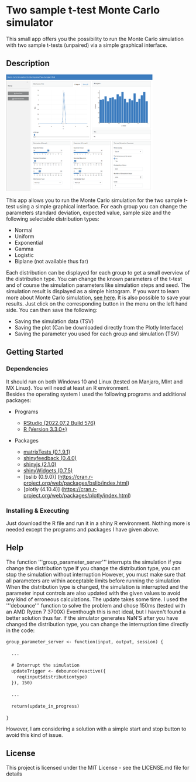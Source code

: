 # Two sample t-test Monte Carlo simulator

This small app offers you the possibility to run the Monte Carlo 
simulation with two sample t-tests (unpaired) via a simple graphical interface.

## Description

<p float="left">
   <img src="images/Overview_Monte_Carlo_Simulator.png" width= "400" >
</p>

This app allows you to run the Monte Carlo simulation for the two sample 
t-test using a simple graphical interface. For each group you can change 
the parameters standard deviation, expected value, sample size and the following 
selectable distribution types:

* Normal
* Uniform
* Exponential
* Gamma
* Logistic
* Biplane (not available thus far)

Each distribution can be displayed for each group to get a small overview 
of the distribution type. You can change the known parameters of the
t-test and of course the simulation parameters like simulation steps and seed.
The simulation result is displayed as a simple histogram. If
you want to learn more about Monte Carlo simulation, 
[see here](https://tjmurphy.github.io/jabstb/ttestmc.html).
It is also possible to save your results. Just click on the corresponding button 
in the menu on the left hand side. You can then save 
the following:

* Saving the simulation data (TSV)
* Saving the plot (Can be downloaded directly from the Plotly Interface)
* Saving the parameter you used for each group and simulation (TSV)

## Getting Started

### Dependencies

It should run on both Windows 10 and Linux (tested on Manjaro, MInt and MX Linux). You will need at least an R environment.                               
Besides the operating system I used the following programs and additional packages:                                                     

* Programs
   - [RStudio (2022.07.2 Build 576)](https://posit.co/download/rstudio-desktop/)
   - [R (Version 3.3.0+)](https://posit.co/download/rstudio-desktop/)

* Packages
   - [matrixTests (0.1.9.1)](https://cran.r-project.org/web/packages/matrixTests/index.html)
   - [shinyfeedback (0.4.0)](https://cran.rstudio.com/web/packages/shinyFeedback/index.html)
   - [shinyjs (2.1.0)](https://cran.r-project.org/web/packages/shinyjs/index.html)
   - [shinyWidgets (0.7.5)](https://cran.r-project.org/web/packages/shinyWidgets/index.html)
   - [bslib (0.9.0)] (https://cran.r-project.org/web/packages/bslib/index.html)
   - [plotly (4.10.4)] (https://cran.r-project.org/web/packages/plotly/index.html)

### Installing & Executing 

Just download the R file and run it in a shiny R environment. Nothing more is needed except the programs and 
packages I have given above.

## Help

The function '''group_parameter_server''' interrupts the simulation if you change the distribution type 
If you change the distribution type, you can stop the simulation without interruption 
However, you must make sure that all parameters are within acceptable limits before running the simulation 
When the distribution type is changed, the simulation is interrupted and the parameter input controls are also
updated with the given values to avoid any kind of erroneous calculations. The update takes some time. 
I used the '''debounce''' function to solve the problem and chose 150ms (tested with an AMD Ryzen 7 3700X) 
Eventhough this is not ideal, but I haven't found a better solution thus far. If the simulator generates NaN'S after
you have changed the distribution type, you can change the interruption time directly in the code:

```
group_parameter_server <- function(input, output, session) {
  
  ...
  
  # Interrupt the simulation 
  updateTrigger <- debounce(reactive({
    req(input$distributiontype) 
  }), 150)
 
  ...
 
  return(update_in_progress)
  
}

```
However, I am considering a solution with a simple start and stop button to avoid this kind of issue.

## License

This project is licensed under the MIT License - see the LICENSE.md file for details
